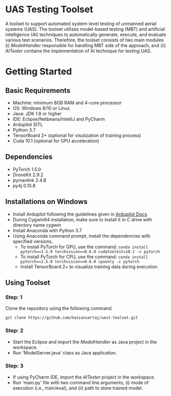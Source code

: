 # UAS Testing Toolset
A toolset to support automated system-level testing of unmanned aerial systems (UAS). The toolset utilizes model-based testing (MBT) and artificial intelligence (AI) techniques to automatically generate, execute, and evaluate various test scenarios. Therefore, the toolset consists of two main modules (i) *ModelHandler* responsible for handling MBT side of the approach, and (ii) *AITester* contains the implementation of AI technique for testing UAS. 




# Getting Started

## Basic Requirements
* Machine: minimum 8GB RAM and 4-core processor
* OS: Windows 8/10 or Linux
* Java: JDK 1.8 or higher
* IDE: Eclipse/Netbeans/IntelliJ and PyCharm
* Ardupilot SITL
* Python 3.7 
* TensorBoard 2+ (optional for visulization of training process)
* Cuda 10.1 (optional for GPU acceleration)

## Dependencies
* PyTorch 1.5.0
* DroneKit 2.9.2
* pymavlink 2.4.8
* py4j 0.10.8

## Installations on Windows
* Install Ardupilot following the guidelines given in [Ardupilot Docs](https://ardupilot.org/dev/docs/building-setup-windows-cygwin.html). 
* During Cygwin64 installation, make sure to install it in *C* drive with directory name *cygwin*
* Install Anaconda with Python 3.7 
* Using Anaconda command prompt, install the dependencies with specified versions. 
  * To install PyTorch for GPU, use the command: `conda install pytorch==1.5.0 torchvision==0.6.0 cudatoolkit=10.1 -c pytorch`
  * To install PyTorch for CPU, use the command: `conda install pytorch==1.5.0 torchvision==0.6.0 cpuonly -c pytorch`
  * Install TensorBoard 2+ to visualize training data during execution. 

## Using Toolset

### Step: 1 
Clone the repository using the following command.
```
git clone https://github.com/hassansartaj/uast-toolset.git
```

### Step: 2 
* Start the Eclipse and import the *ModelHandler* as Java project in the workspace. 
* Run 'ModelServer.java' class as Java application. 

### Step: 3
* If using PyCharm IDE, import the *AITester* project in the workspace.
* Run 'main.py' file with two command line arguments, (i) mode of execution (i.e., train/eval), and (ii) path to store trained model. 


